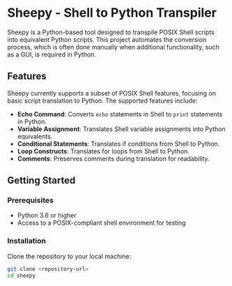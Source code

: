 # Sheepy - Shell to Python Transpiler

Sheepy is a Python-based tool designed to transpile POSIX Shell scripts into equivalent Python scripts. This project automates the conversion process, which is often done manually when additional functionality, such as a GUI, is required in Python.

## Features

Sheepy currently supports a subset of POSIX Shell features, focusing on basic script translation to Python. The supported features include:

- **Echo Command**: Converts `echo` statements in Shell to `print` statements in Python.
- **Variable Assignment**: Translates Shell variable assignments into Python equivalents.
- **Conditional Statements**: Translates if conditions from Shell to Python.
- **Loop Constructs**: Translates for loops from Shell to Python.
- **Comments**: Preserves comments during translation for readability.

## Getting Started

### Prerequisites

- Python 3.6 or higher
- Access to a POSIX-compliant shell environment for testing

### Installation

Clone the repository to your local machine:

```sh
git clone <repository-url>
cd sheepy
```

